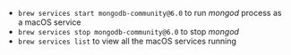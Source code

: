 - `brew services start mongodb-community@6.0` to run *mongod* process as a macOS service
- `brew services stop mongodb-community@6.0` to stop *mongod*
- `brew services list` to view all the macOS services running
